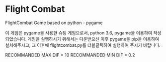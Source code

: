 # Flight Combat
FlightCombat Game based on python - pygame

이 게임은 pygame을 사용한 슈팅 게임으로서, python 3.6, pygame을 이용하여 작성되었습니다.
게임을 실행하시기 위해서는 다운받으신 이후 pygame을 pip을 이용하여 설치해주시고, 그 이후에 flightcombat.py를 더블클릭하여 실행하여 주시기 바랍니다.

RECOMMANDED MAX DIF = 10
RECOMMANDED MIN DIF = 0.2
